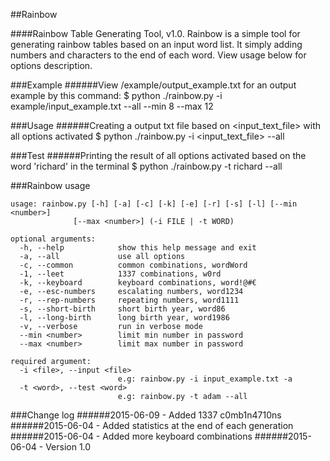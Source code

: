##Rainbow

####Rainbow Table Generating Tool, v1.0.
Rainbow is a simple tool for generating rainbow tables based on an input word list. It simply adding numbers and characters to the end of each word. View usage below for options description.

###Example
######View /example/output_example.txt for an output example by this command:
    $ python ./rainbow.py -i example/input_example.txt --all --min 8 --max 12

###Usage
######Creating a output txt file based on <input_text_file> with all options activated
    $ python ./rainbow.py -i <input_text_file> --all
    
###Test
######Printing the result of all options activated based on the word 'richard' in the terminal
    $ python ./rainbow.py -t richard --all
    
###Rainbow usage

    usage: rainbow.py [-h] [-a] [-c] [-k] [-e] [-r] [-s] [-l] [--min <number>]
                  [--max <number>] (-i FILE | -t WORD)

    optional arguments:
      -h, --help            show this help message and exit
      -a, --all             use all options
      -c, --common          common combinations, wordWord
      -1, --leet            1337 combinations, w0rd
      -k, --keyboard        keyboard combinations, word!@#€
      -e, --esc-numbers     escalating numbers, word1234
      -r, --rep-numbers     repeating numbers, word1111
      -s, --short-birth     short birth year, word86
      -l, --long-birth      long birth year, word1986
      -v, --verbose         run in verbose mode
      --min <number>        limit min number in password
      --max <number>        limit max number in password

    required argument:
      -i <file>, --input <file>
                            e.g: rainbow.py -i input_example.txt -a
      -t <word>, --test <word>
                            e.g: rainbow.py -t adam --all


###Change log
######2015-06-09 - Added 1337 c0mb1n4710ns
######2015-06-04 - Added statistics at the end of each generation
######2015-06-04 - Added more keyboard combinations
######2015-06-04 - Version 1.0
   
